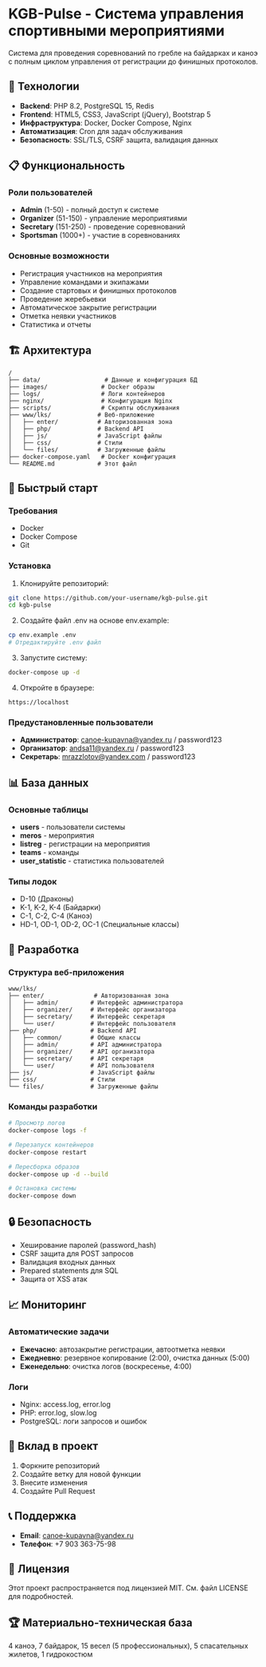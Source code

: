 # KGB-Pulse - Система управления спортивными мероприятиями

Система для проведения соревнований по гребле на байдарках и каноэ с полным циклом управления от регистрации до финишных протоколов.

## 🚀 Технологии

- **Backend**: PHP 8.2, PostgreSQL 15, Redis
- **Frontend**: HTML5, CSS3, JavaScript (jQuery), Bootstrap 5
- **Инфраструктура**: Docker, Docker Compose, Nginx
- **Автоматизация**: Cron для задач обслуживания
- **Безопасность**: SSL/TLS, CSRF защита, валидация данных

## 📋 Функциональность

### Роли пользователей
- **Admin** (1-50) - полный доступ к системе
- **Organizer** (51-150) - управление мероприятиями
- **Secretary** (151-250) - проведение соревнований
- **Sportsman** (1000+) - участие в соревнованиях

### Основные возможности
- Регистрация участников на мероприятия
- Управление командами и экипажами
- Создание стартовых и финишных протоколов
- Проведение жеребьевки
- Автоматическое закрытие регистрации
- Отметка неявки участников
- Статистика и отчеты

## 🏗️ Архитектура

```
/
├── data/                  # Данные и конфигурация БД
├── images/               # Docker образы
├── logs/                 # Логи контейнеров
├── nginx/                # Конфигурация Nginx
├── scripts/              # Скрипты обслуживания
├── www/lks/             # Веб-приложение
│   ├── enter/           # Авторизованная зона
│   ├── php/             # Backend API
│   ├── js/              # JavaScript файлы
│   ├── css/             # Стили
│   └── files/           # Загруженные файлы
├── docker-compose.yaml   # Docker конфигурация
└── README.md            # Этот файл
```

## 🚀 Быстрый старт

### Требования
- Docker
- Docker Compose
- Git

### Установка

1. Клонируйте репозиторий:
```bash
git clone https://github.com/your-username/kgb-pulse.git
cd kgb-pulse
```

2. Создайте файл .env на основе env.example:
```bash
cp env.example .env
# Отредактируйте .env файл
```

3. Запустите систему:
```bash
docker-compose up -d
```

4. Откройте в браузере:
```
https://localhost
```

### Предустановленные пользователи

- **Администратор**: canoe-kupavna@yandex.ru / password123
- **Организатор**: andsa11@yandex.ru / password123
- **Секретарь**: mrazzlotov@yandex.com / password123

## 📊 База данных

### Основные таблицы
- **users** - пользователи системы
- **meros** - мероприятия
- **listreg** - регистрации на мероприятия
- **teams** - команды
- **user_statistic** - статистика пользователей

### Типы лодок
- D-10 (Драконы)
- K-1, K-2, K-4 (Байдарки)
- C-1, C-2, C-4 (Каноэ)
- HD-1, OD-1, OD-2, OC-1 (Специальные классы)

## 🔧 Разработка

### Структура веб-приложения
```
www/lks/
├── enter/              # Авторизованная зона
│   ├── admin/         # Интерфейс администратора
│   ├── organizer/     # Интерфейс организатора
│   ├── secretary/     # Интерфейс секретаря
│   └── user/          # Интерфейс пользователя
├── php/               # Backend API
│   ├── common/        # Общие классы
│   ├── admin/         # API администратора
│   ├── organizer/     # API организатора
│   ├── secretary/     # API секретаря
│   └── user/          # API пользователя
├── js/                # JavaScript файлы
├── css/               # Стили
└── files/             # Загруженные файлы
```

### Команды разработки

```bash
# Просмотр логов
docker-compose logs -f

# Перезапуск контейнеров
docker-compose restart

# Пересборка образов
docker-compose up -d --build

# Остановка системы
docker-compose down
```

## 🔒 Безопасность

- Хеширование паролей (password_hash)
- CSRF защита для POST запросов
- Валидация входных данных
- Prepared statements для SQL
- Защита от XSS атак

## 📈 Мониторинг

### Автоматические задачи
- **Ежечасно**: автозакрытие регистрации, автоотметка неявки
- **Ежедневно**: резервное копирование (2:00), очистка данных (5:00)
- **Еженедельно**: очистка логов (воскресенье, 4:00)

### Логи
- Nginx: access.log, error.log
- PHP: error.log, slow.log
- PostgreSQL: логи запросов и ошибок

## 🤝 Вклад в проект

1. Форкните репозиторий
2. Создайте ветку для новой функции
3. Внесите изменения
4. Создайте Pull Request

## 📞 Поддержка

- **Email**: canoe-kupavna@yandex.ru
- **Телефон**: +7 903 363-75-98

## 📄 Лицензия

Этот проект распространяется под лицензией MIT. См. файл LICENSE для подробностей.

## 🏆 Материально-техническая база

4 каноэ, 7 байдарок, 15 весел (5 профессиональных), 5 спасательных жилетов, 1 гидрокостюм 